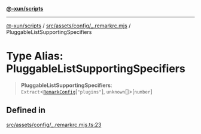 [**@-xun/scripts**](../../../../../README.md)

***

[@-xun/scripts](../../../../../README.md) / [src/assets/config/\_.remarkrc.mjs](../README.md) / PluggableListSupportingSpecifiers

# Type Alias: PluggableListSupportingSpecifiers

> **PluggableListSupportingSpecifiers**: `Extract`\<[`RemarkConfig`](RemarkConfig.md)\[`"plugins"`\], `unknown`[]\>\[`number`\]

## Defined in

[src/assets/config/\_.remarkrc.mjs.ts:23](https://github.com/Xunnamius/xscripts/blob/12020afea79f1ec674174f8cb4103ac0b46875c5/src/assets/config/_.remarkrc.mjs.ts#L23)
